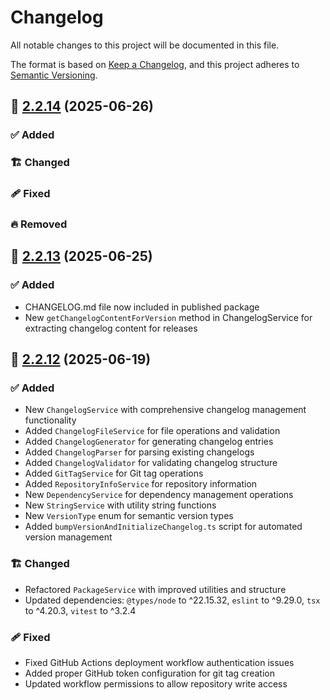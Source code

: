 # Changelog

All notable changes to this project will be documented in this file.

The format is based on [Keep a Changelog](https://keepachangelog.com/en/1.1.0/),
and this project adheres to [Semantic Versioning](http://semver.org/spec/v2.0.0.html).

## 🔖 [2.2.14] (2025-06-26)

### ✅ Added

### 🏗️ Changed

### 🩹 Fixed

### 🔥 Removed

## 🔖 [2.2.13] (2025-06-25)

### ✅ Added

- CHANGELOG.md file now included in published package
- New `getChangelogContentForVersion` method in ChangelogService for extracting changelog content for releases

## 🔖 [2.2.12] (2025-06-19)

### ✅ Added

- New `ChangelogService` with comprehensive changelog management functionality
- Added `ChangelogFileService` for file operations and validation
- Added `ChangelogGenerator` for generating changelog entries
- Added `ChangelogParser` for parsing existing changelogs
- Added `ChangelogValidator` for validating changelog structure
- Added `GitTagService` for Git tag operations
- Added `RepositoryInfoService` for repository information
- New `DependencyService` for dependency management operations
- New `StringService` with utility string functions
- New `VersionType` enum for semantic version types
- Added `bumpVersionAndInitializeChangelog.ts` script for automated version management

### 🏗️ Changed

- Refactored `PackageService` with improved utilities and structure
- Updated dependencies: `@types/node` to ^22.15.32, `eslint` to ^9.29.0, `tsx` to ^4.20.3, `vitest` to ^3.2.4

### 🩹 Fixed

- Fixed GitHub Actions deployment workflow authentication issues
- Added proper GitHub token configuration for git tag creation
- Updated workflow permissions to allow repository write access

<!-- Link References -->
[2.2.14]: https://github.com/aneuhold/ts-libs/compare/core-ts-lib-v2.2.13...core-ts-lib-v2.2.14
[2.2.13]: https://github.com/aneuhold/ts-libs/compare/core-ts-lib-v2.2.12...core-ts-lib-v2.2.13
[2.2.12]: https://github.com/aneuhold/ts-libs/releases/tag/core-ts-lib-v2.2.12
